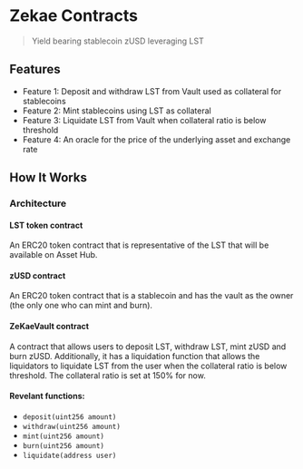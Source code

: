 # Zekae Contracts
> Yield bearing stablecoin zUSD leveraging LST

## Features
- Feature 1: Deposit and withdraw LST from Vault used as collateral for stablecoins
- Feature 2: Mint stablecoins using LST as collateral
- Feature 3: Liquidate LST from Vault when collateral ratio is below threshold
- Feature 4: An oracle for the price of the underlying asset and exchange rate

## How It Works
### Architecture
#### LST token contract
An ERC20 token contract that is representative of the LST that will be available on Asset Hub.

#### zUSD contract
An ERC20 token contract that is a stablecoin and has the vault as the owner (the only one who can mint and burn).

#### ZeKaeVault contract
A contract that allows users to deposit LST, withdraw LST, mint zUSD and burn zUSD. Additionally, it has a liquidation function that allows the liquidators to liquidate LST from the user when the collateral ratio is below threshold. The collateral ratio is set at 150% for now.

#### Revelant functions:

- `deposit(uint256 amount)`
- `withdraw(uint256 amount)`
- `mint(uint256 amount)`
- `burn(uint256 amount)`
- `liquidate(address user)`



